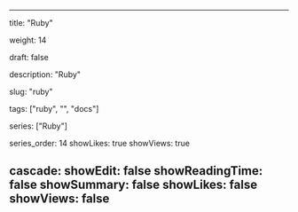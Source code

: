 ---

title: "Ruby"

weight: 14

draft: false

description: "Ruby"

slug: "ruby"

tags: ["ruby", "", "docs"]

series: ["Ruby"]

series_order: 14
showLikes: true
showViews: true

cascade:
  showEdit: false
  showReadingTime: false
  showSummary: false
  showLikes: false
  showViews: false
---
